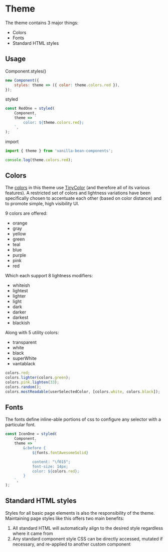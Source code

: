 # Theme

The theme contains 3 major things:

- Colors
- Fonts
- Standard HTML styles

## Usage

Component.styles()

```js
new Component({
	styles: theme => ({ color: theme.colors.red }),
});
```

styled

```js
const RedOne = styled(
	Component,
	theme => `
		color: ${theme.colors.red};
	`,
);
```

import

```js
import { theme } from 'vanilla-bean-components';

console.log(theme.colors.red);
```

## Colors

The [colors](./theme/colors.js) in this theme use [TinyColor](https://github.com/scttcper/tinycolor) (and therefore all of its various features). A restricted set of colors and lightness variations have been specifically chosen to accentuate each other (based on color distance) and to promote simple, high visibility UI.

9 colors are offered:

- orange
- gray
- yellow
- green
- teal
- blue
- purple
- pink
- red

Which each support 8 lightness modifiers:

- whiteish
- lightest
- lighter
- light
- dark
- darker
- darkest
- blackish

Along with 5 utility colors:

- transparent
- white
- black
- superWhite
- vantablack

```js
colors.red;
colors.lighter(colors.green);
colors.pink.lighten(33);
colors.random();
colors.mostReadable(userSelectedColor, [colors.white, colors.black]);
```

## Fonts

The fonts define inline-able portions of css to configure any selector with a particular font.

```js
const IconOne = styled(
	Component,
	theme => `
		&:before {
			${fonts.fontAwesomeSolid}

			content: "\f015";
			font-size: 14px;
			color: ${colors.red};
		}
	`,
);
```

## Standard HTML styles

Styles for all basic page elements is also the responsibility of the theme. Maintaining page styles like this offers two main benefits:

1. All standard HTML will automatically align to the desired style regardless where it came from
2. Any standard component style CSS can be directly accessed, mutated if necessary, and re-applied to another custom component
